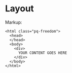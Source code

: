 # Layout

Markup:

    <html class="pq-freedom">
      <head>
      </head>
      <body>
        <div>
          YOUR CONTENT GOES HERE
        </div>
      </body>
    </html>